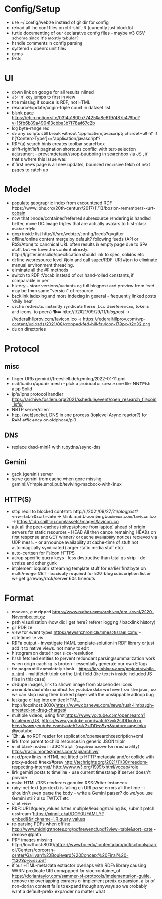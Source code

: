 # Config/Setup
- use ~/.config/webize instead of git dir for config
- reload all the conf files on ctrl-shift-R (currently just blocklist
- turtle documenting of our declarative config files - maybe w3 CSV schema since it's mostly tabular?
- handle comments in config parsing
- systemd + openrc unit files
- gems
- tests

# UI
- down link on google for all results inlined
- JS: 'n' key jumps to first in view
- title missing if source is RDF, not HTML
- resource/update/origin-triple count in dataset list
- blank page https://efdn.notion.site/0314a1800b774258a8e6197487c479bc?v=15fb6b39a490413cbba3b7f78ad67c2b
- log byte-range req
- do any scripts still break without 'application/javascript; charset=utf-8' if h['Content-Type']=='application/javascript'?
- RDF(a) search hints creates toolbar searchbox
- shift-right/left pagination shortcuts conflict with text-selection adjustment - preventdefault//stop-buubbling in searchbox via JS , if that's where this issue was
- if first news page is all new updates, bounded recursive fetch of next pages to catch up

# Model
- populate geographic index from encountered RDF https://www.jphs.org/20th-century/2017/11/13/boston-remembers-kurt-cobain
- now that bnode/contained/referred subresource rendering is handled better, move DC:Image triples that are actually avatars to first-class avatar triple
- grep inside list http://l/src/webize/config/feeds?q=gitter
- offline/online content merge by default? following feeds (API or RSS/Atom) to canonical URL often results in empty page due to SPA stuff, but we have the content already. http://l/gitter.im/solid/specification should link to spec, solidos etc 
- define webresource level #join and call super/RDF::URI #join to eliminate manual environment threading.
- eliminate all the #R methods
- switch to RDF::Vocab instead of our hand-rolled constants, if comparable in perf
- history -  store versions/variants eg full blogpost and preview from feed may be from same "version" of resource
- backlink indexing and more indexing in general - frequently linked posts 'daily heat'
- cache redirects. instantly syndicate these (t.co dereferences, tokens and icons) to peers) 🐕➡️  http://l/2021/09/29/11/*blogpost* →  //federalhillprov.com/favicon.ico  → https://federalhillprov.com/wp-content/uploads/2021/08/cropped-fed-hill-favicon-178px-32x32.png
- du on directories

# Protocol
## misc
- finger URIs gemini://freeshell.de/gemlog/2022-01-11.gmi
- notification/update mesh - pick a protocol or create one like NNTPish atop Solid
- ipfs/ipns protocol handler https://archive.fosdem.org/2021/schedule/event/open_research_filecoin_ipfs/
- NNTP server/client
- http, (web)socket, DNS in one process (toplevel Async reactor?) for RAM efficiency on oldphone/pi3

## DNS
- replace dnsd-mini4 with rubydns/async-dns

## Gemini
- gack (gemini) server
- serve gemini from cache when gone missing gemini://rfmpie.smol.pub/reviving-macbook-with-linux

## HTTP(S)
- stop redir to blocked contetnt: http://l/2021/09/27/21/*blogpost*?view=table&sort=date →  //link.mail.bloombergbusiness.com/favicon.ico  → https://cdn.sailthru.com/assets/images/favicon.ico
- ask all the peer-caches (pi/vps/phone from laptop) ahead of origin servers for static resources - HEAD All then cancel remaining HEADs on first response and GET winner? or cache availability notices recieved via UDP mesh.  - or announce availability at cache-time of stuff not autoimagically syndicated (larger static media stuff etc)
- auto-certgen for Falcon HTTPS
- adrop specific query keys - less destructive than total qs strip - de-utmize and other gunk
- implement ioquatix streaming template stuff for earlier first byte on multi/merge-GET - basically required for 500-blog subscription list or we get gateway/rack/server 60s timeouts

# Format
- mboxes, gunzipped https://www.redhat.com/archives/dm-devel/2020-November.txt.gz
- path visualization (how did i get here? referer logging / backlink history)
- git RDFize
- view for event types https://jewishchronicle.timesofisrael.com/ - datetimeline vis
- RDFa output - investigate HAML template-solution in RDF library or just add it to native views. not many to edit
- histogram on datedir per slice-resolution
- hash fetched entities to prevent redundant parsing/summarization work when origin caching is broken - essentially generate our own ETags
- for pages still completely blank - https://laiyiohlsen.com/projects/while-x.html - multifetch triplr on the Link field (the text is inside included JS files in this case)
- dedupe images, link to shown image from placeholder icons
- assemble dash/hls manifest for youtube data we have from the json , so we can stop using their borked player with the unskippable adloop bug
- leakage of <body> tag into emitted HTML. http://localhost:8000/https://www.cbsnews.com/news/rush-limbaugh-arrested-on-drug-charges/
- multiple videos, using first:https://www.youtube.com/opensearch?locale=en_US, https://www.youtube.com/watch?v=k2sIDDco5xg, http://www.youtube.com/watch?v=k2sIDDco5xg&feature=applinks, @youtube
- 12h: ⚠️ no RDF reader for application/opensearchdescription+xml
- link from parent to child resources in generic JSON triplr
- emit blank nodes in JSON triplr (requires above for reachability) https://radio.montezpress.com/api/archive/
- next/prev links in HTML not lifted to HTTP metadata and/or collide with proxy-added #next/#prev http://techrights.org/2021/11/30/freedom-respecting-internet/ http://www.w3.org/1999/xhtml/vocab#role
- link gemini posts to timeline - use current timestamp if server doesn't provide
- make HTML/RSS renderers genuine RSS:Writer instances
- ruby-net-text (gemtext) is failing on URI parse errors all the time - it shouldn't even parse the body - write a Gemini parser? do we/you use Gemini still? also TWTXT etc
- chat view
- RDF::URI #query_values hates multiple/leading/trailing &s, submit patch upstream 'https://minnit.chat/DOYOUFAMILY?embed&&nickname='.R.query_values
- re-parsing PDFs when offline http://www.midnightnotes.org/pdfnewenc9.pdf?view=table&sort=date - remove @path
- PDF images missing http://localhost:8000/https://www.bc.edu/content/dam/bc1/schools/carroll/Centers/corcoran-center/Gallivan%20Boulevard%20Concept%20Final%20-%20Spreads.pdf
- if our HTML-metadata extractor overlaps with RDFa library causing WARN predicate URI unmappped for sioc:container_of https://doriantaylor.com/summer-of-protocols/implementation-guide, remove the overlapping extracts or implement prefix expansion. a lot of non-dorian content fails to expand though anyways so we probably want a default-prefix expander no matter what

